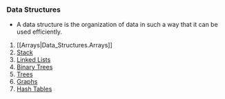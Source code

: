 
### Data Structures
- A data structure is the organization of data in such a way that it can be used efficiently.

1. [[Arrays|Data_Structures.Arrays]]
2. [Stack](./Stack)
3. [Linked Lists](./Linked_Lists)
4. [Binary Trees](./Binary_Trees)
5. [Trees](./Trees)
6. [Graphs](./Graphs)
7. [Hash Tables](./Hash_Trees)
